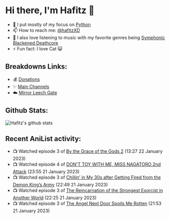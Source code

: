 # Hi there, I'm Hafitz 👋
- 🐍 I put mostly of my focus on [Python](https://python.org)
- 📫 How to reach me: [@hafitzXD](https://t.me/hafitzXD)
- 🎵 I also love listening to music with my favorite genres being [Symphonic Blackened Deathcore](https://youtu.be/qyYmS_iBcy4)
- ⚡ Fun fact: I love Cat 😺

## Breakdowns Links:
- 💰 [Donations](https://t.me/TheBreakdowns/2)
- ✨ [Main Channels](https://t.me/TheBreakdowns)
- ☁️ [Mirror Leech Gate](https://t.me/BreakdownsGate)

## Github Stats:
![Hafitz's github stats](https://github-readme-stats.vercel.app/api?username=breakdowns&show_icons=true&count_private=true&bg_color=00000000&text_color=777)

## Recent AniList activity:
<!-- ANILIST_ACTIVITY:start -->

-   📺 Watched episode 3 of [By the Grace of the Gods 2](https://anilist.co/anime/135102) (13:27 22 January 2023)
-   📺 Watched episode 4 of [DON'T TOY WITH ME, MISS NAGATORO 2nd Attack](https://anilist.co/anime/140596) (23:55 21 January 2023)
-   📺 Watched episode 3 of [Chillin’ in My 30s after Getting Fired from the Demon King’s Army](https://anilist.co/anime/152523) (22:49 21 January 2023)
-   📺 Watched episode 3 of [The Reincarnation of the Strongest Exorcist in Another World](https://anilist.co/anime/144553) (22:25 21 January 2023)
-   📺 Watched episode 3 of [The Angel Next Door Spoils Me Rotten](https://anilist.co/anime/143338) (21:53 21 January 2023)

<!-- ANILIST_ACTIVITY:end -->
